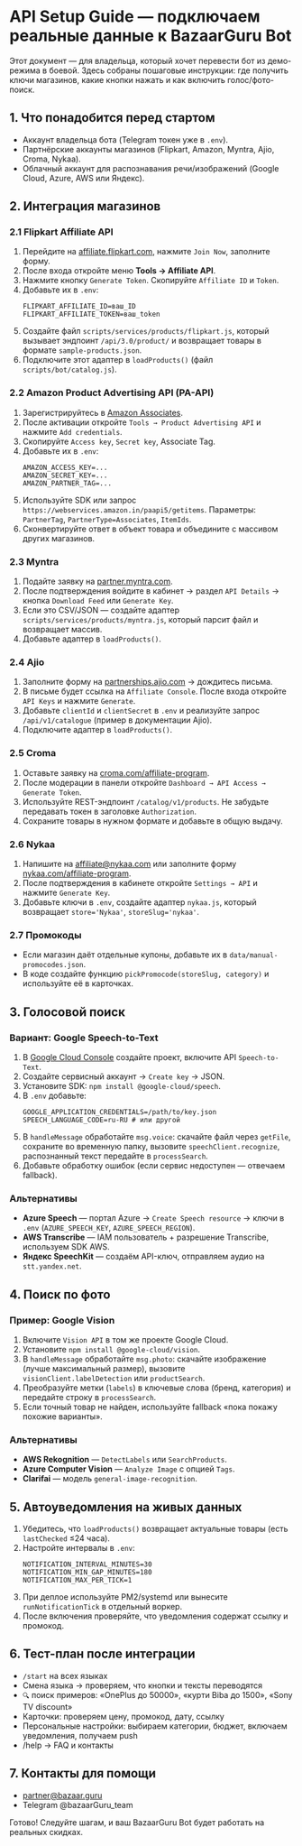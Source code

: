# API Setup Guide — подключаем реальные данные к BazaarGuru Bot

Этот документ — для владельца, который хочет перевести бот из демо-режима в боевой. Здесь собраны пошаговые инструкции: где получить ключи магазинов, какие кнопки нажать и как включить голос/фото-поиск.

## 1. Что понадобится перед стартом
- Аккаунт владельца бота (Telegram токен уже в `.env`).
- Партнёрские аккаунты магазинов (Flipkart, Amazon, Myntra, Ajio, Croma, Nykaa).
- Облачный аккаунт для распознавания речи/изображений (Google Cloud, Azure, AWS или Яндекс).

## 2. Интеграция магазинов

### 2.1 Flipkart Affiliate API
1. Перейдите на [affiliate.flipkart.com](https://affiliate.flipkart.com/), нажмите `Join Now`, заполните форму.
2. После входа откройте меню **Tools → Affiliate API**.
3. Нажмите кнопку `Generate Token`. Скопируйте `Affiliate ID` и `Token`.
4. Добавьте их в `.env`:
   ```env
   FLIPKART_AFFILIATE_ID=ваш_ID
   FLIPKART_AFFILIATE_TOKEN=ваш_token
   ```
5. Создайте файл `scripts/services/products/flipkart.js`, который вызывает эндпоинт `/api/3.0/product/` и возвращает товары в формате `sample-products.json`.
6. Подключите этот адаптер в `loadProducts()` (файл `scripts/bot/catalog.js`).

### 2.2 Amazon Product Advertising API (PA-API)
1. Зарегистрируйтесь в [Amazon Associates](https://affiliate-program.amazon.in/).
2. После активации откройте `Tools → Product Advertising API` и нажмите `Add credentials`.
3. Скопируйте `Access key`, `Secret key`, Associate Tag.
4. Добавьте их в `.env`:
   ```env
   AMAZON_ACCESS_KEY=...
   AMAZON_SECRET_KEY=...
   AMAZON_PARTNER_TAG=...
   ```
5. Используйте SDK или запрос `https://webservices.amazon.in/paapi5/getitems`. Параметры: `PartnerTag`, `PartnerType=Associates`, `ItemIds`.
6. Сконвертируйте ответ в объект товара и объедините с массивом других магазинов.

### 2.3 Myntra
1. Подайте заявку на [partner.myntra.com](https://partner.myntra.com/).
2. После подтверждения войдите в кабинет → раздел `API Details` → кнопка `Download Feed` или `Generate Key`.
3. Если это CSV/JSON — создайте адаптер `scripts/services/products/myntra.js`, который парсит файл и возвращает массив.
4. Добавьте адаптер в `loadProducts()`.

### 2.4 Ajio
1. Заполните форму на [partnerships.ajio.com](https://partnerships.ajio.com/) → дождитесь письма.
2. В письме будет ссылка на `Affiliate Console`. После входа откройте `API Keys` и нажмите `Generate`.
3. Добавьте `clientId` и `clientSecret` в `.env` и реализуйте запрос `/api/v1/catalogue` (пример в документации Ajio).
4. Подключите адаптер в `loadProducts()`.

### 2.5 Croma
1. Оставьте заявку на [croma.com/affiliate-program](https://www.croma.com/affiliate-program).
2. После модерации в панели откройте `Dashboard → API Access → Generate Token`.
3. Используйте REST-эндпоинт `/catalog/v1/products`. Не забудьте передавать токен в заголовке `Authorization`.
4. Сохраните товары в нужном формате и добавьте в общую выдачу.

### 2.6 Nykaa
1. Напишите на affiliate@nykaa.com или заполните форму [nykaa.com/affiliate-program](https://www.nykaa.com/affiliate-program).
2. После подтверждения в кабинете откройте `Settings → API` и нажмите `Generate Key`.
3. Добавьте ключи в `.env`, создайте адаптер `nykaa.js`, который возвращает `store='Nykaa'`, `storeSlug='nykaa'`.

### 2.7 Промокоды
- Если магазин даёт отдельные купоны, добавьте их в `data/manual-promocodes.json`.
- В коде создайте функцию `pickPromocode(storeSlug, category)` и используйте её в карточках.

## 3. Голосовой поиск
### Вариант: Google Speech-to-Text
1. В [Google Cloud Console](https://console.cloud.google.com/) создайте проект, включите API `Speech-to-Text`.
2. Создайте сервисный аккаунт → `Create key` → JSON.
3. Установите SDK: `npm install @google-cloud/speech`.
4. В `.env` добавьте:
   ```env
   GOOGLE_APPLICATION_CREDENTIALS=/path/to/key.json
   SPEECH_LANGUAGE_CODE=ru-RU # или другой
   ```
5. В `handleMessage` обработайте `msg.voice`: скачайте файл через `getFile`, сохраните во временную папку, вызовите `speechClient.recognize`, распознанный текст передайте в `processSearch`.
6. Добавьте обработку ошибок (если сервис недоступен — отвечаем fallback).

### Альтернативы
- **Azure Speech** — портал Azure → `Create Speech resource` → ключи в `.env` (`AZURE_SPEECH_KEY`, `AZURE_SPEECH_REGION`).
- **AWS Transcribe** — IAM пользователь + разрешение Transcribe, используем SDK AWS.
- **Яндекс SpeechKit** — создаём API-ключ, отправляем аудио на `stt.yandex.net`.

## 4. Поиск по фото
### Пример: Google Vision
1. Включите `Vision API` в том же проекте Google Cloud.
2. Установите `npm install @google-cloud/vision`.
3. В `handleMessage` обработайте `msg.photo`: скачайте изображение (лучше максимальный размер), вызовите `visionClient.labelDetection` или `productSearch`.
4. Преобразуйте метки (`labels`) в ключевые слова (бренд, категория) и передайте строку в `processSearch`.
5. Если точный товар не найден, используйте fallback «пока покажу похожие варианты».

### Альтернативы
- **AWS Rekognition** — `DetectLabels` или `SearchProducts`.
- **Azure Computer Vision** — `Analyze Image` с опцией `Tags`.
- **Clarifai** — модель `general-image-recognition`.

## 5. Автоуведомления на живых данных
1. Убедитесь, что `loadProducts()` возвращает актуальные товары (есть `lastChecked` ≤24 часа).
2. Настройте интервалы в `.env`:
   ```env
   NOTIFICATION_INTERVAL_MINUTES=30
   NOTIFICATION_MIN_GAP_MINUTES=180
   NOTIFICATION_MAX_PER_TICK=1
   ```
3. При деплое используйте PM2/systemd или вынесите `runNotificationTick` в отдельный воркер.
4. После включения проверяйте, что уведомления содержат ссылку и промокод.

## 6. Тест-план после интеграции
- `/start` на всех языках
- Смена языка → проверяем, что кнопки и тексты переводятся
- `🔍` поиск примеров: «OnePlus до 50000», «курти Biba до 1500», «Sony TV discount»
- Карточки: проверяем цену, промокод, дату, ссылку
- Персональные настройки: выбираем категории, бюджет, включаем уведомления, получаем push
- /help → FAQ и контакты

## 7. Контакты для помощи
- partner@bazaar.guru
- Telegram @bazaarGuru_team

Готово! Следуйте шагам, и ваш BazaarGuru Bot будет работать на реальных скидках.
